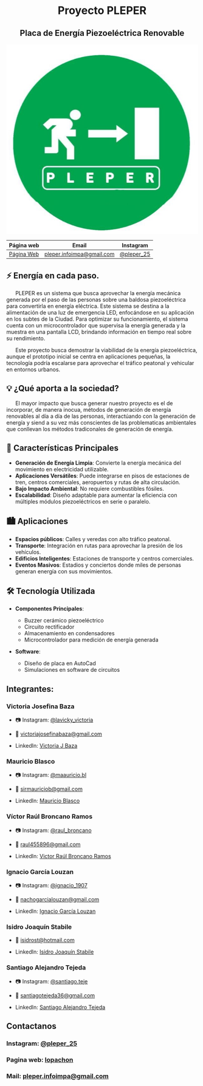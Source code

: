 <div align="center">


# Proyecto PLEPER
## Placa de Energía Piezoeléctrica Renovable 
<img src="logo.jpg">



| Página web | Email | Instagram |
|------------|-------|-----------|
|[Página Web](https://cat-bounce.com/)|pleper.infoimpa@gmail.com|[@pleper_25](https://www.instagram.com/pleper_25/?igsh=Y2xkMGg4Z2V1NHdl#)|

</div>


## ⚡ Energía en cada paso.

&nbsp;&nbsp;&nbsp;&nbsp;&nbsp;&nbsp;PLEPER es un sistema que busca aprovechar la energía mecánica generada por el paso de las personas sobre una baldosa piezoeléctrica para convertirla en energía eléctrica. Este sistema se destina a la alimentación de una luz de emergencia LED, enfocándose en su aplicación en los subtes de la Ciudad. Para optimizar su funcionamiento, el sistema cuenta con un microcontrolador que supervisa la energía generada y la muestra en una pantalla LCD, brindando información en tiempo real sobre su rendimiento.

&nbsp;&nbsp;&nbsp;&nbsp;&nbsp;&nbsp;Este proyecto busca demostrar la viabilidad de la energía piezoeléctrica, aunque el prototipo inicial se centra en aplicaciones pequeñas, la tecnología podría escalarse para aprovechar el tráfico peatonal y vehicular en entornos urbanos.

## 💡 ¿Qué aporta a la sociedad?
&nbsp;&nbsp;&nbsp;&nbsp;&nbsp;&nbsp;El mayor impacto que busca generar nuestro proyecto es el de incorporar, de manera inocua, métodos de generación de energía renovables al día a día de las personas, interactúando con la generación de energía y siend a su vez más conscientes de las problematicas ambientales que conllevan los métodos tradiconales de generación de energía. <br>


## 🔧 Características Principales

- **Generación de Energía Limpia**: Convierte la energía mecánica del movimiento en electricidad utilizable.
- **Aplicaciones Versátiles**: Puede integrarse en pisos de estaciones de tren, centros comerciales, aeropuertos y rutas de alta circulación.
- **Bajo Impacto Ambiental**: No requiere combustibles fósiles.
- **Escalabilidad**: Diseño adaptable para aumentar la eficiencia con múltiples módulos piezoeléctricos en serie o paralelo.

## 🏙️ Aplicaciones

- **Espacios públicos**: Calles y veredas con alto tráfico peatonal.
- **Transporte**: Integración en rutas para aprovechar la presión de los vehículos.
- **Edificios Inteligentes**: Estaciones de transporte y centros comerciales.
- **Eventos Masivos**: Estadios y conciertos donde miles de personas generan energía con sus movimientos.

## 🛠️ Tecnología Utilizada

- **Componentes Principales**:
  - Buzzer cerámico piezoeléctrico
  - Circuito rectificador
  - Almacenamiento en condensadores
  - Microcontrolador para medición de energía generada
  
- **Software**:
  - Diseño de placa en AutoCad
  - Simulaciones en software de circuitos


## Integrantes:
<div align="center">

</div>

### Victoria Josefina Baza

- 📷 Instagram: [@lavicky_victoria](https://www.instagram.com/lavicky_victoria/)

- 📧 victoriajosefinabaza@gmail.com

- LinkedIn: [Victoria J Baza](http://www.linkedin.com/in/victoriajbaza/)

### Mauricio Blasco

- 📷 Instagram: [@maauricio.bl](https://www.instagram.com/maauricio.bl/)

- 📧 sirmauriciob@gmail.com

- LinkedIn: [Mauricio Blasco](https://www.linkedin.com/in/mauriciobl/)

### Víctor Raúl Broncano Ramos

- 📷 Instagram: [@raul_broncano](https://www.instagram.com/raul_broncano/)

- 📧 raul455896@gmail.com

- LinkedIn: [Victor Raúl Broncano Ramos](https://www.linkedin.com/in/raul-broncano-3734a0357/)

### Ignacio García Louzan

- 📷 Instagram: [@ignacio_1907](https://www.instagram.com/ignacio_1907/)

- 📧 nachogarcialouzan@gmail.com

- LinkedIn: [Ignacio García Louzan](https://www.linkedin.com/in/ignacio-garc%C3%ADa-louzan/)

### Isidro Joaquín Stabile

- 📧 isidrost@hotmail.com

- LinkedIn: [Isidro Joaquín Stabile](https://www.linkedin.com/in/isidro-stabile-4104a0357/)


### Santiago Alejandro Tejeda

- 📷 Instagram: [@santiago.teje](https://www.instagram.com/santiago.teje/)
  
- 📧 santiagotejeda36@gmail.com

- LinkedIn: [Santiago Alejandro Tejeda](https://www.linkedin.com/in/santiago-tejeda/)

## Contactanos

### Instagram: [@pleper_25](https://www.instagram.com/pleper_25/)

### Pagina web: [lopachon](https://www.lopa.ar)

### Mail: pleper.infoimpa@gmail.com
